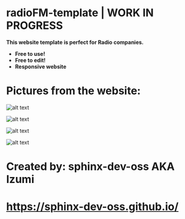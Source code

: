 # radioFM-template | WORK IN PROGRESS

**This website template is perfect for Radio companies.**

- **Free to use!**
- **Free to edit!**
- **Responsive website**

# Pictures from the website:

![alt text](https://i.imgur.com/kxyP5Tb.png)

![alt text](https://i.imgur.com/2FW5BAM.png)

![alt text](https://i.imgur.com/2JBQErs.png)

![alt text](https://i.imgur.com/zGm4emh.png)

# Created by: sphinx-dev-oss AKA Izumi
# https://sphinx-dev-oss.github.io/
